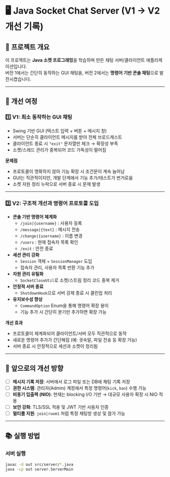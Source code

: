 # 🖥️ Java Socket Chat Server (V1 → V2 개선 기록)

## 📌 프로젝트 개요
이 프로젝트는 **Java 소켓 프로그래밍**을 학습하며 만든 채팅 서버/클라이언트 애플리케이션입니다.  
버전 1에서는 간단히 동작하는 GUI 채팅을, 버전 2에서는 **명령어 기반 콘솔 채팅**으로 발전시켰습니다.  

---

## 🔄 개선 여정

### 1️⃣ V1: 최소 동작하는 GUI 채팅
- Swing 기반 GUI (텍스트 입력 + 버튼 + 메시지 창)  
- 서버는 단순히 클라이언트 메시지를 받아 전체 브로드캐스트  
- 클라이언트 종료 시 `"exit"` 문자열만 체크 → 확장성 부족  
- 소켓/스레드 관리가 중복되어 코드 가독성이 떨어짐  

**문제점**
- 프로토콜이 명확하지 않아 기능 확장 시 조건문이 계속 늘어남  
- GUI는 직관적이지만, 개발 단계에서 기능 추가/테스트가 번거로움  
- 소켓 자원 정리 누락으로 서버 종료 시 문제 발생  

---

### 2️⃣ V2: 구조적 개선과 명령어 프로토콜 도입
- **콘솔 기반 명령어 체계화**
  - `/join|{username}` : 사용자 등록  
  - `/message|{text}` : 메시지 전송  
  - `/change|{username}` : 이름 변경  
  - `/users` : 현재 접속자 목록 확인  
  - `/exit` : 안전 종료  
- **세션 관리 강화**
  - `Session` 객체 + `SessionManager` 도입  
  - 접속자 관리, 사용자 목록 반환 기능 추가  
- **자원 관리 유틸화**
  - `SocketCloseUtil`로 소켓/스트림 정리 코드 중복 제거  
- **안정적 서버 종료**
  - `ShutdownHook`으로 서버 강제 종료 시 클린업 처리  
- **유지보수성 향상**
  - `CommandOption` Enum을 통해 명령어 확장 용이  
  - 기능 추가 시 간단히 분기만 추가하면 확장 가능  

**개선 효과**
- 프로토콜이 체계화되어 클라이언트/서버 모두 직관적으로 동작  
- 새로운 명령어 추가가 간단해짐 (예: 귓속말, 파일 전송 등 확장 가능)  
- 서버 종료 시 안정적으로 세션과 소켓이 정리됨  

---

## 🚀 앞으로의 개선 방향
- [ ] **메시지 기록 저장**: 서버에서 로그 파일 또는 DB에 채팅 기록 저장  
- [ ] **권한 시스템**: 관리자(Admin) 계정에서 특정 명령어(`kick`, `ban`) 수행 가능  
- [ ] **비동기 입출력 (NIO)**: 현재는 blocking I/O 기반 → 대규모 사용자 확장 시 NIO 적용  
- [ ] **보안 강화**: TLS/SSL 적용 및 JWT 기반 사용자 인증  
- [ ] **멀티룸 지원**: `join|room1` 처럼 특정 채팅방 생성 및 참가 가능  

---

## 📚 실행 방법

### 서버 실행
```bash
javac -d out src/server/*.java
java -cp out server.ServerMain

